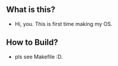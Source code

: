 ## What is this?
- Hi, you.  This is first time making my OS.

## How to Build?
- pls see Makefile :D.
